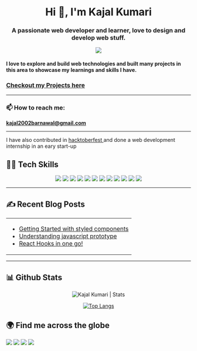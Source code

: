 <div align="center">
<h1 >Hi 👋, I'm Kajal Kumari</h1>

<h3>A passionate web developer and learner, love to design and develop web stuff.</h3>

[![](https://komarev.com/ghpvc/?username=developers-codz)](https://github.com/developers-codz) 

</div>

#### I love to explore and build web technologies and built many projects in this area to showcase my learnings and skills I have.

### [Checkout my Projects here](https://github.com/developers-codz?tab=repositories)

----

### 📫 How to reach me: 
**kajal2002barnawal@gmail.com**

----

I have also contributed in [hacktoberfest ](https://hacktoberfest.digitalocean.com/) and done a web development internship in an eary start-up

## 👩‍💻 Tech Skills

<div align="center">
  
![](https://img.shields.io/badge/HTML5-E34F26?style=for-the-badge&logo=html5&logoColor=white)
![](https://img.shields.io/badge/CSS3-1572B6?style=for-the-badge&logo=css3&logoColor=white)
![](https://img.shields.io/badge/Bootstrap-563D7C?style=for-the-badge&logo=bootstrap&logoColor=white)
![](https://img.shields.io/badge/JavaScript-F7DF1E?style=for-the-badge&logo=javascript&logoColor=black)
![](https://img.shields.io/badge/Node.js-43853D?style=for-the-badge&logo=node.js&logoColor=white)
![](https://img.shields.io/badge/React-800080?style=for-the-badge&logo=react&logoColor=white)
![](https://img.shields.io/badge/React--Router--dom-696969?style=for-the-badge&logo=react&logoColor=white)
![](https://img.shields.io/badge/Markdown-000000?style=for-the-badge&logo=markdown&logoColor=white)
![](https://img.shields.io/badge/Git-F05032?style=for-the-badge&logo=git&logoColor=white)
![](https://img.shields.io/badge/firebase-ffca28?style=for-the-badge&logo=firebase&logoColor=black)
![](https://img.shields.io/badge/Netlify-00C7B7?style=for-the-badge&logo=netlify&logoColor=white)
![](https://img.shields.io/badge/styled--component-ff5f00?style=for-the-badge&logo=styled-component&logoColor=white)

  
 </div>
 
 ---
 
 ## ✍️ Recent Blog Posts
 


<table align="center">
  <tr>
    <td >

- [Getting Started with styled components](https://developers-codz.hashnode.dev/getting-started-with-styled-component)
- [Understanding javascript prototype](https://developers-codz.hashnode.dev/understanding-javascript-prototype)
- [React Hooks in one go!](https://developers-codz.hashnode.dev/react-hooks-in-one-go)
 
</td>
  </tr>
</table>

---

## 📊 Github Stats

<p align="center"> 
  <img src="https://github-readme-stats.vercel.app/api?username=developers-codz&show_icons=true&theme=gotham" alt="Kajal Kumari | Stats" />
   
  
<div align="center">
  
  [![Top Langs](https://github-readme-stats.vercel.app/api/top-langs/?username=developers-codz&hide=jupyter%20notebook,html,css&theme=radical)](https://github.com/anuraghazra/github-readme-stats)
  
  </div>
  
  
## 🌍 Find me across the globe


<a href="https://twitter.com/Kajal3310"><img src="https://img.shields.io/badge/Twitter-1DA1F2?style=for-the-badge&logo=twitter&logoColor=white"/></a>
<a href="https://www.linkedin.com/in/kajal-kumari-52bab41aa/"><img src="https://img.shields.io/badge/LinkedIn-0077B5?style=for-the-badge&logo=linkedin&logoColor=white"/></a>
<a href="https://dev.to/developerscodz"><img src="https://img.shields.io/badge/Dev.to-000000?style=for-the-badge&logo=dev.to&logoColor=white"/></a>
<a href="https://hashnode.com/@Kajalkaju"><img src="https://img.shields.io/badge/hashnode-0077b5?style=for-the-badge&logo=hashnode&logoColor=white"/></a>


  

  

  
  
  
  

<!--
**Developers-codz/Developers-codz** is a ✨ _special_ ✨ repository because its `README.md` (this file) appears on your GitHub profile.

Here are some ideas to get you started:

- 🔭 I’m currently working on ...
- 🌱 I’m currently learning ...
- 👯 I’m looking to collaborate on ...
- 🤔 I’m looking for help with ...
- 💬 Ask me about ...
- 📫 How to reach me: ...
- 😄 Pronouns: ...
- ⚡ Fun fact: ...
-->
